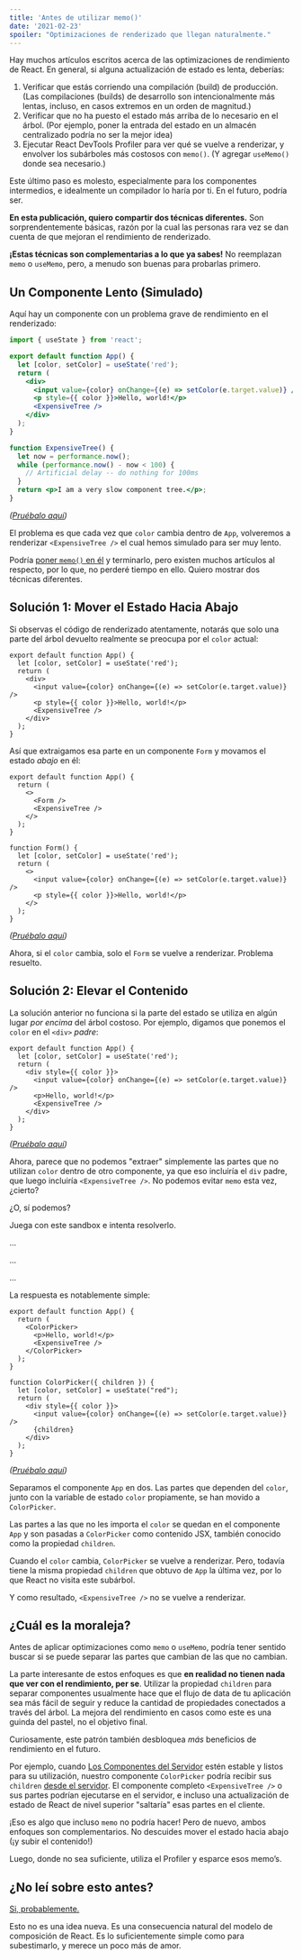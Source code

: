 ```yaml
---
title: 'Antes de utilizar memo()'
date: '2021-02-23'
spoiler: "Optimizaciones de renderizado que llegan naturalmente."
---
```


Hay muchos artículos escritos acerca de las optimizaciones de rendimiento de React. En general, si alguna actualización de estado es lenta, deberías: 

1. Verificar que estás corriendo una compilación (build) de producción. (Las compilaciones (builds) de desarrollo son intencionalmente más lentas, incluso, en casos extremos en un orden de magnitud.)
2. Verificar que no ha puesto el estado más arriba de lo necesario en el árbol. (Por ejemplo, poner la entrada del estado en un almacén centralizado podría no ser la mejor idea)
3. Ejecutar React DevTools Profiler para ver qué se vuelve a renderizar, y envolver los subárboles más costosos con `memo()`. (Y agregar `useMemo()` donde sea necesario.)

Este último paso es molesto, especialmente para los componentes intermedios, e idealmente un compilador lo haría por ti. En el futuro, podría ser.

**En esta publicación, quiero compartir dos técnicas diferentes.** Son sorprendentemente básicas, razón por la cual las personas rara vez se dan cuenta de que mejoran el rendimiento de renderizado.

**¡Estas técnicas son complementarias a lo que ya sabes!** No reemplazan `memo` o `useMemo`, pero, a menudo son buenas para probarlas primero.

## Un Componente Lento (Simulado)

Aquí hay un componente con un problema grave de rendimiento en el renderizado:

```jsx
import { useState } from 'react';

export default function App() {
  let [color, setColor] = useState('red');
  return (
    <div>
      <input value={color} onChange={(e) => setColor(e.target.value)} />
      <p style={{ color }}>Hello, world!</p>
      <ExpensiveTree />
    </div>
  );
}

function ExpensiveTree() {
  let now = performance.now();
  while (performance.now() - now < 100) {
    // Artificial delay -- do nothing for 100ms
  }
  return <p>I am a very slow component tree.</p>;
}
```

*([Pruébalo aquí](https://codesandbox.io/s/frosty-glade-m33km?file=/src/App.js:23-513))*

El problema es que cada vez que `color` cambia dentro de `App`, volveremos a renderizar `<ExpensiveTree />` el cual hemos simulado para ser muy lento.

Podría [poner `memo()` en él](https://codesandbox.io/s/amazing-shtern-61tu4?file=/src/App.js) y terminarlo, pero existen muchos artículos al respecto, por lo que, no perderé tiempo en ello. Quiero mostrar dos técnicas diferentes.

## Solución 1: Mover el Estado Hacia Abajo

Si observas el código de renderizado atentamente, notarás que solo una parte del árbol devuelto realmente se preocupa por el `color` actual:

```jsx{2,5-6}
export default function App() {
  let [color, setColor] = useState('red');
  return (
    <div>
      <input value={color} onChange={(e) => setColor(e.target.value)} />
      <p style={{ color }}>Hello, world!</p>
      <ExpensiveTree />
    </div>
  );
}
```

Así que extraigamos esa parte en un componente `Form` y movamos el estado _abajo_ en él:

```jsx{4,11,14,15}
export default function App() {
  return (
    <>
      <Form />
      <ExpensiveTree />
    </>
  );
}

function Form() {
  let [color, setColor] = useState('red');
  return (
    <>
      <input value={color} onChange={(e) => setColor(e.target.value)} />
      <p style={{ color }}>Hello, world!</p>
    </>
  );
}
```

*([Pruébalo aquí](https://codesandbox.io/s/billowing-wood-1tq2u?file=/src/App.js:64-380))*

Ahora, si el `color` cambia, solo el `Form` se vuelve a renderizar. Problema resuelto.

## Solución 2: Elevar el Contenido

La solución anterior no funciona si la parte del estado se utiliza en algún lugar *por encima* del árbol costoso. Por ejemplo, digamos que ponemos el `color` en el `<div>` *padre*:

```jsx{2,4}
export default function App() {
  let [color, setColor] = useState('red');
  return (
    <div style={{ color }}>
      <input value={color} onChange={(e) => setColor(e.target.value)} />
      <p>Hello, world!</p>
      <ExpensiveTree />
    </div>
  );
}
```

*([Pruébalo aquí](https://codesandbox.io/s/bold-dust-0jbg7?file=/src/App.js:58-313))*

Ahora, parece que no podemos "extraer" simplemente las partes que no utilizan `color` dentro de otro componente, ya que eso incluiría el `div` padre, que luego incluiría `<ExpensiveTree />`. No podemos evitar `memo` esta vez, ¿cierto?

¿O, sí podemos?

Juega con este sandbox e intenta resolverlo.

...

...

...

La respuesta es notablemente simple:

```jsx{4,5,10,15}
export default function App() {
  return (
    <ColorPicker>
      <p>Hello, world!</p>
      <ExpensiveTree />
    </ColorPicker>
  );
}

function ColorPicker({ children }) {
  let [color, setColor] = useState("red");
  return (
    <div style={{ color }}>
      <input value={color} onChange={(e) => setColor(e.target.value)} />
      {children}
    </div>
  );
}
```

*([Pruébalo aquí](https://codesandbox.io/s/wonderful-banach-tyfr1?file=/src/App.js:58-423))*

Separamos el componente `App` en dos. Las partes que dependen del `color`, junto con la variable de estado `color` propiamente, se han movido a `ColorPicker`.

Las partes a las que no les importa el `color` se quedan en el componente `App` y son pasadas a `ColorPicker` como contenido JSX, también conocido como la propiedad `children`.

Cuando el `color` cambia, `ColorPicker` se vuelve a renderizar. Pero, todavía tiene la misma propiedad `children` que obtuvo de `App` la última vez, por lo que React no visita este subárbol.

Y como resultado, `<ExpensiveTree />` no se vuelve a renderizar.

## ¿Cuál es la moraleja?

Antes de aplicar optimizaciones como `memo` o `useMemo`, podría tener sentido buscar si se puede separar las partes que cambian de las que no cambian.

La parte interesante de estos enfoques es que **en realidad no tienen nada que ver con el rendimiento, per se**. Utilizar la propiedad `children` para separar componentes usualmente hace que el flujo de data de tu aplicación sea más fácil de seguir y reduce la cantidad de propiedades conectados a través del árbol. La mejora del rendimiento en casos como este es una guinda del pastel, no el objetivo final.

Curiosamente, este patrón también desbloquea _más_ beneficios de rendimiento en el futuro.

Por ejemplo, cuando [Los Componentes del Servidor](https://reactjs.org/blog/2020/12/21/data-fetching-with-react-server-components.html) estén estable y listos para su utilización, nuestro componente `ColorPicker` podría recibir sus `children` [desde el servidor](https://youtu.be/TQQPAU21ZUw?t=1314). El componente completo `<ExpensiveTree />` o sus partes podrían ejecutarse en el servidor, e incluso una actualización de estado de React de nivel superior "saltaría" esas partes en el cliente.

¡Eso es algo que incluso `memo` no podría hacer! Pero de nuevo, ambos enfoques son complementarios. No descuides mover el estado hacia abajo (¡y subir el contenido!)

Luego, donde no sea suficiente, utiliza el Profiler y esparce esos memo’s.

## ¿No leí sobre esto antes?

[Si, probablemente.](https://kentcdodds.com/blog/optimize-react-re-renders)

Esto no es una idea nueva. Es una consecuencia natural del modelo de composición de React. Es lo suficientemente simple como para subestimarlo, y merece un poco más de amor.
